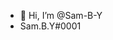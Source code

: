 - 👋 Hi, I’m @Sam-B-Y
- Sam.B.Y#0001
<!---
Sam-B-Y/Sam-B-Y is a ✨ special ✨ repository because its `README.md` (this file) appears on your GitHub profile.
You can click the Preview link to take a look at your changes.
--->
